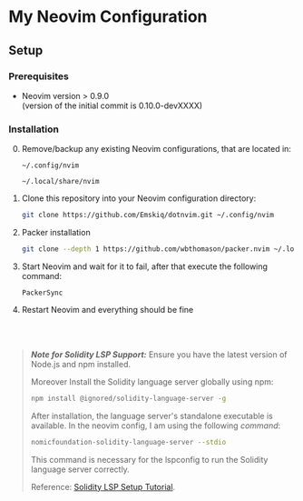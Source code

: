 # My Neovim Configuration

## Setup

### Prerequisites

- Neovim version > 0.9.0<br>
  (version of the initial commit is 0.10.0-devXXXX)

### Installation
0. Remove/backup any existing Neovim configurations, that are located in:
   
    `~/.config/nvim`

    `~/.local/share/nvim`
1. Clone this repository into your Neovim configuration directory:

    ```bash
    git clone https://github.com/Emskiq/dotnvim.git ~/.config/nvim
    ```
2. Packer installation
    ```bash
   git clone --depth 1 https://github.com/wbthomason/packer.nvim ~/.local/share/nvim/site/pack/packer/start/packer.nvim
    ```
3. Start Neovim and wait for it to fail, after that execute the following command:

   ```vim
   PackerSync
   ```

4. Restart Neovim and everything should be fine

<br/>

<br/>

> **_Note for Solidity LSP Support:_** Ensure you have the latest version of Node.js and npm installed.
>
> Moreover Install the Solidity language server globally using npm:
>
>    ```bash
>    npm install @ignored/solidity-language-server -g
>    ```
>
> After installation, the language server's standalone executable is available. In the neovim config, I am using the following _command_:
>
>    ```bash
>    nomicfoundation-solidity-language-server --stdio
>    ```
>
>    This command is necessary for the lspconfig to run the Solidity language server correctly.
>
> Reference: [Solidity LSP Setup Tutorial](https://wizzardhat.com/solidity-lsp-neovim-setup/).
